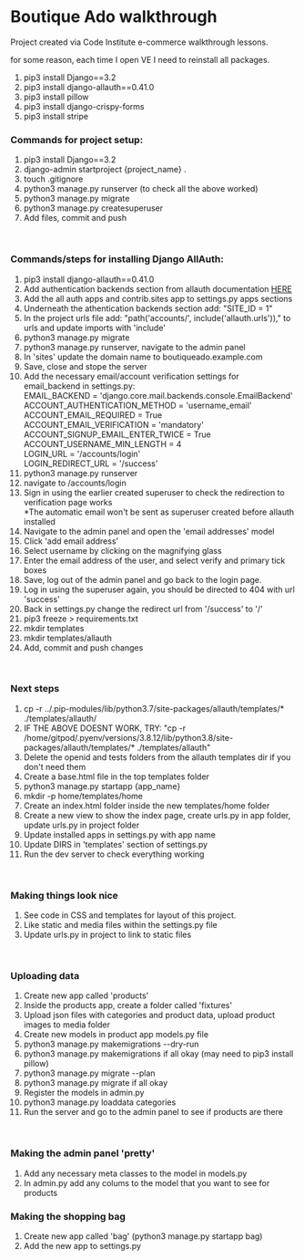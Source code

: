 # Boutique Ado walkthrough

Project created via Code Institute e-commerce walkthrough lessons.

for some reason, each time I open VE I need to reinstall all packages.
<ol>
    <li>pip3 install Django==3.2</li>
    <li>pip3 install django-allauth==0.41.0</li>
    <li>pip3 install pillow</li>
    <li>pip3 install django-crispy-forms</li>
    <li>pip3 install stripe</li>
</ol>

### Commands for project setup:
<ol>
    <li>pip3 install Django==3.2</li>
    <li>django-admin startproject {project_name} .</li>
    <li>touch .gitignore</li>
    <li>python3 manage.py runserver (to check all the above worked)</li>
    <li>python3 manage.py migrate</li>
    <li>python3 manage.py createsuperuser</li>
    <li>Add files, commit and push</li>
</ol>
<br>

### Commands/steps for installing Django AllAuth:
<ol>
    <li>pip3 install django-allauth==0.41.0</li>
    <li>Add authentication backends section from allauth documentation <a href="https://django-allauth.readthedocs.io/en/latest/installation.html">HERE</a></li>
    <li>Add the all auth apps and contrib.sites app to settings.py apps sections</li>
    <li>Underneath the athentication backends section add: "SITE_ID = 1"</li>
    <li>In the project urls file add: "path('accounts/', include('allauth.urls'))," to urls and update imports with 'include'</li>
    <li>python3 manage.py migrate</li>
    <li>python3 manage.py runserver, navigate to the admin panel</li>
    <li>In 'sites' update the domain name to boutiqueado.example.com</li>
    <li>Save, close and stope the server</li>
    <li>Add the necessary email/account verification settings for email_backend in settings.py:<br>
         EMAIL_BACKEND = 'django.core.mail.backends.console.EmailBackend'<br>
         ACCOUNT_AUTHENTICATION_METHOD = 'username_email'<br>
         ACCOUNT_EMAIL_REQUIRED = True<br>
         ACCOUNT_EMAIL_VERIFICATION = 'mandatory'<br>
         ACCOUNT_SIGNUP_EMAIL_ENTER_TWICE = True<br>
         ACCOUNT_USERNAME_MIN_LENGTH = 4<br>
         LOGIN_URL = '/accounts/login'<br>
         LOGIN_REDIRECT_URL = '/success'<br>
    </li>
    <li>python3 manage.py runserver</li>
    <li>navigate to /accounts/login</li>
    <li>Sign in using the earlier created superuser to check the redirection to verification page works<br>
        *The automatic email won't be sent as superuser created before allauth installed    
    </li>
    <li>Navigate to the admin panel and open the 'email addresses' model</li>
    <li>Click 'add email address'</li>
    <li>Select username by clicking on the magnifying glass</li>
    <li>Enter the email address of the user, and select verify and primary tick boxes</li>
    <li>Save, log out of the admin panel and go back to the login page.</li>
    <li>Log in using the superuser again, you should be directed to 404 with url 'success'</li>
    <li>Back in settings.py change the redirect url from '/success' to '/'</li>
    <li>pip3 freeze > requirements.txt</li>
    <li>mkdir templates</li>
    <li>mkdir templates/allauth</li>
    <li>Add, commit and push changes</li>
</ol>
<br>

### Next steps
<ol>
    <li>cp -r ../.pip-modules/lib/python3.7/site-packages/allauth/templates/* ./templates/allauth/</li>
    <li>IF THE ABOVE DOESNT WORK, TRY: "cp -r /home/gitpod/.pyenv/versions/3.8.12/lib/python3.8/site-packages/allauth/templates/* ./templates/allauth"</li>
    <li>Delete the openid and tests folders from the allauth templates dir if you don't need them</li>
    <li>Create a base.html file in the top templates folder</li>
    <li>python3 manage.py startapp {app_name}</li>
    <li>mkdir -p home/templates/home</li>
    <li>Create an index.html folder inside the new templates/home folder</li>
    <li>Create a new view to show the index page, create urls.py in app folder, update urls.py in project folder</li>
    <li>Update installed apps in settings.py with app name</li>
    <li>Update DIRS in 'templates' section of settings.py</li>
    <li>Run the dev server to check everything working</li>
</ol>
<br>

### Making things look nice
<ol>
    <li>See code in CSS and templates for layout of this project.</li>
    <li>Like static and media files within the settings.py file</li>
    <li>Update urls.py in project to link to static files</li>
</ol>
<br>

### Uploading data
<ol>
    <li>Create new app called 'products'</li>
    <li>Inside the products app, create a folder called 'fixtures'</li>
    <li>Upload json files with categories and product data, upload product images to media folder</li>
    <li>Create new models in product app models.py file</li>
    <li>python3 manage.py makemigrations --dry-run</li>
    <li>python3 manage.py makemigrations if all okay (may need to pip3 install pillow)</li>
    <li>python3 manage.py migrate --plan</li>
    <li>python3 manage.py migrate if all okay</li>
    <li>Register the models in admin.py</li>
    <li>python3 manage.py loaddata categories</li>
    <li>Run the server and go to the admin panel to see if products are there</li>
</ol>
<br>

### Making the admin panel 'pretty'
<ol>
    <li>Add any necessary meta classes to the model in models.py</li>
    <li>In admin.py add any colums to the model that you want to see for products</li>
</ol>

### Making the shopping bag
<ol>
    <li>Create new app called 'bag' (python3 manage.py startapp bag)</li>
    <li>Add the new app to settings.py</li>
</ol>

